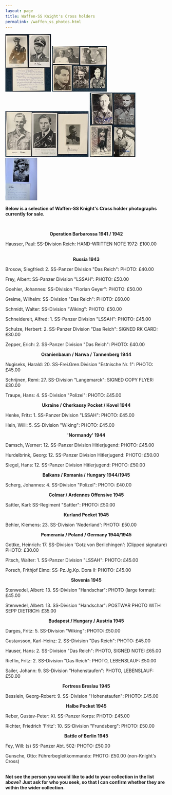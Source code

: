 ```yaml
---
layout: page
title: Waffen-SS Knight's Cross holders
permalink: /waffen_ss_photos.html
---
```


<div id="axisforces">
<p float="left">
<img src="./assets/Divisional men.jpeg"/>
<img src="./assets/1. SS men.jpeg"/>
<img src="./assets/12.SS men.jpeg"/>
<img src="./assets/Chancellery men.jpeg"/>
<img src="./assets/Hauser.jpeg"/>
<br />  
<p><b>Below is a selection of Waffen-SS Knight's Cross holder photographs currently for sale.</b></p>
<br />
<p><b><center>Operation Barbarossa 1941 / 1942</center></b></p>    
<p>Hausser,	Paul:	SS-Division Reich:	HAND-WRITTEN NOTE 1972: £100.00<br />
<br />
<p><b><center>Russia 1943</center></b></p>    
<p>Brosow,	Siegfried:	2. SS-Panzer Division "Das Reich":	PHOTO: £40.00
<p>Frey,	Albert:	SS-Panzer Division "LSSAH":	PHOTO: £50.00
<p>Goehler,	Johannes:	SS-Division "Florian Geyer":	PHOTO: £50.00
<p>Greime,	Wilhelm:	SS-Division "Das Reich":	PHOTO: £60.00
<p>Schmidt,	Walter:	SS-Division "Wiking":	PHOTO: £50.00<br />
<p>Schneidereit,	Alfred:	1. SS-Panzer Division "LSSAH":	PHOTO: £45.00
<p>Schulze,	Herbert: 2. SS-Panzer Division "Das Reich":	SIGNED RK CARD: £30.00 
<p>Zepper,	Erich:	2. SS-Panzer Division "Das Reich":	PHOTO: £40.00
<br />   
<p><b><center>Oranienbaum / Narwa / Tannenberg 1944</center></b></p>  
<p>Nugiseks,	Harald:	20. SS-Frei.Gren.Division "Estnische Nr. 1":	PHOTO: £45.00
<p>Schrijnen,	Remi:	27. SS-Division "Langemarck":	SIGNED COPY FLYER: £30.00
<p>Traupe,	Hans:	4. SS-Division "Polizei":	PHOTO: £45.00
<br />  
<p><b><center>Ukraine / Cherkassy Pocket / Kovel 1944</center></b></p>  
<p>Henke,	Fritz:	1. SS-Panzer Division "LSSAH":	PHOTO: £45.00
<p>Hein,	Willi:	5. SS-Division "Wiking":	PHOTO: £45.00
<br />  
<p><b><center>'Normandy' 1944</center></b></p>  
<p>Damsch,	Werner:	12. SS-Panzer Division Hitlerjugend:	PHOTO: £45.00
<p>Hurdelbrink,	Georg:	12. SS-Panzer Division Hitlerjugend:	PHOTO: £50.00
<p>Siegel,	Hans:	12. SS-Panzer Division Hitlerjugend:	PHOTO: £50.00
<br />    
<p><b><center>Balkans / Romania / Hungary 1944/1945</center></b></p> 
<p>Scherg,	Johannes:	4. SS-Division "Polizei":	PHOTO: £40.00
<br />  
<p><b><center>Colmar / Ardennes Offensive 1945</center></b></p>  
<p>Sattler,	Karl:	SS-Regiment "Sattler":	PHOTO: £50.00
<br />  
<p><b><center>Kurland Pocket 1945</center></b></p>  
<p>Behler,	Klemens:	23. SS-Division 'Nederland':	PHOTO: £50.00
<br />  
<p><b><center>Pomerania / Poland / Germany 1944/1945</center></b></p>  
<p>Gottke,	Heinrich:	17. SS-Division 'Gotz von Berlichingen':	(Clipped signature) PHOTO: £30.00
<p>Pitsch,	Walter:	1. SS-Panzer Division "LSSAH":	PHOTO: £45.00
<p>Porsch,	Frithjof Elmo:	SS-Pz.Jg.Kp. Dora II: PHOTO: £45.00 
<br />  
<p><b><center>Slovenia 1945</center></b></p>  
<p>Stenwedel,	Albert:	13. SS-Division "Handschar":	PHOTO (large format): £45.00
<p>Stenwedel,	Albert:	13. SS-Division "Handschar":	POSTWAR PHOTO WITH SEPP DIETRICH: £35.00
<br />  
<p><b><center>Budapest / Hungary / Austria 1945</center></b></p>  
<p>Darges,	Fritz:	5. SS-Division "Wiking":	PHOTO: £50.00  
<p>Gustavsson,	Karl-Heinz:	2. SS-Division "Das Reich":	PHOTO: £45.00  
<p>Hauser,	Hans:	2. SS-Division "Das Reich": PHOTO, SIGNED NOTE: £65.00 
<p>Rieflin,	Fritz:	2. SS-Division "Das Reich":	PHOTO, LEBENSLAUF: £50.00  
<p>Sailer,	Johann:	9. SS-Division "Hohenstaufen":	PHOTO, LEBENSLAUF: £50.00
<br />  
<p><b><center>Fortress Breslau 1945</center></b></p>  
<p>Besslein,	Georg-Robert:	9. SS-Division "Hohenstaufen":	PHOTO: £45.00  
<br />  
<p><b><center>Halbe Pocket 1945</center></b></p>  
<p>Reber,	Gustav-Peter:	XI. SS-Panzer Korps:	PHOTO: £45.00
<p>Richter,	Friedrich 'Fritz':	10. SS-Division "Frundsberg":	PHOTO: £50.00  
<br /> 
<p><b><center>Battle of Berlin 1945</center></b></p>  
<p>Fey,	Will:	(s) SS-Panzer Abt. 502:	PHOTO: £50.00
<p>Gunsche,	Otto:	Führerbegleitkommando:	PHOTO: £50.00 (non-Knight's Cross)
<br />  
<br />  
<p><b><centre>Not see the person you would like to add to your collection in the list above? Just ask for who you seek, so that I can confirm whether they are within the wider collection.
